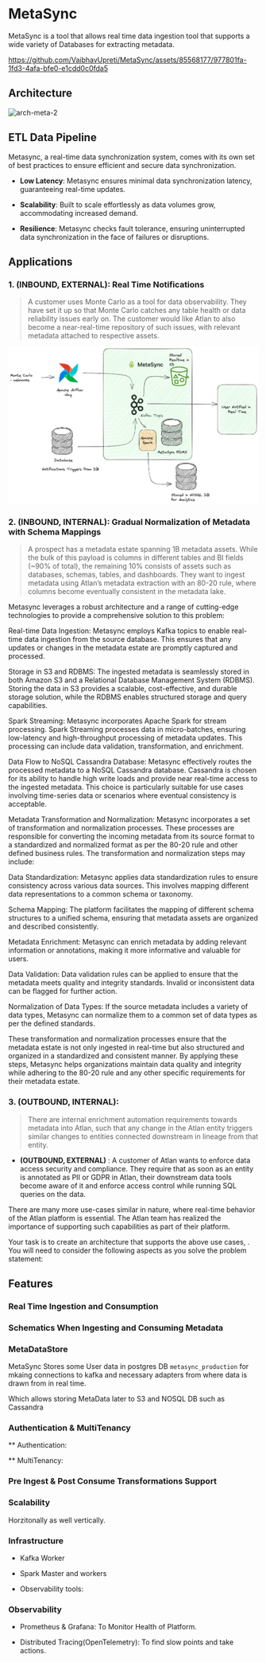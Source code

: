 # MetaSync

MetaSync is a tool that allows real time data ingestion tool that supports a wide variety of Databases for extracting metadata.

https://github.com/VaibhavUpreti/MetaSync/assets/85568177/977801fa-1fd3-4afa-bfe0-e1cdd0c0fda5

## Architecture

![arch-meta-2](https://github.com/VaibhavUpreti/MetaSync/assets/85568177/8208d958-5872-4483-8da5-93ddd466c175)

## ETL Data Pipeline 

Metasync, a real-time data synchronization system, comes with its own set of best practices to ensure efficient and secure data synchronization.

- **Low Latency**: Metasync ensures minimal data synchronization latency, guaranteeing real-time updates.

- **Scalability**: Built to scale effortlessly as data volumes grow, accommodating increased demand.

- **Resilience**:  Metasync checks fault tolerance, ensuring uninterrupted data synchronization in the face of failures or disruptions.


## Applications

### 1. **(INBOUND, EXTERNAL)**: Real Time Notifications

> A customer uses Monte Carlo as a tool for data observability. They have set it up so that Monte Carlo catches any table health or data reliability issues early on. The customer would like Atlan to also become a near-real-time repository of such issues, with relevant metadata attached to respective assets.

![monte-carlo](./app/static/monte-carlo.png)


### 2. **(INBOUND, INTERNAL)**: Gradual Normalization of Metadata with Schema Mappings

> A prospect has a metadata estate spanning 1B metadata assets. While the bulk of this payload is columns in different tables and BI fields (~90% of total), the remaining 10% consists of assets such as databases, schemas, tables, and dashboards. They want to ingest metadata using Atlan’s metadata extraction with an 80-20 rule, where columns become eventually consistent in the metadata lake.



Metasync leverages a robust architecture and a range of cutting-edge technologies to provide a comprehensive solution to this problem:

Real-time Data Ingestion: Metasync employs Kafka topics to enable real-time data ingestion from the source database. This ensures that any updates or changes in the metadata estate are promptly captured and processed.

Storage in S3 and RDBMS: The ingested metadata is seamlessly stored in both Amazon S3 and a Relational Database Management System (RDBMS). Storing the data in S3 provides a scalable, cost-effective, and durable storage solution, while the RDBMS enables structured storage and query capabilities.

Spark Streaming: Metasync incorporates Apache Spark for stream processing. Spark Streaming processes data in micro-batches, ensuring low-latency and high-throughput processing of metadata updates. This processing can include data validation, transformation, and enrichment.

Data Flow to NoSQL Cassandra Database: Metasync effectively routes the processed metadata to a NoSQL Cassandra database. Cassandra is chosen for its ability to handle high write loads and provide near real-time access to the ingested metadata. This choice is particularly suitable for use cases involving time-series data or scenarios where eventual consistency is acceptable.

Metadata Transformation and Normalization: Metasync incorporates a set of transformation and normalization processes. These processes are responsible for converting the incoming metadata from its source format to a standardized and normalized format as per the 80-20 rule and other defined business rules. The transformation and normalization steps may include:

Data Standardization: Metasync applies data standardization rules to ensure consistency across various data sources. This involves mapping different data representations to a common schema or taxonomy.

Schema Mapping: The platform facilitates the mapping of different schema structures to a unified schema, ensuring that metadata assets are organized and described consistently.

Metadata Enrichment: Metasync can enrich metadata by adding relevant information or annotations, making it more informative and valuable for users.

Data Validation: Data validation rules can be applied to ensure that the metadata meets quality and integrity standards. Invalid or inconsistent data can be flagged for further action.

Normalization of Data Types: If the source metadata includes a variety of data types, Metasync can normalize them to a common set of data types as per the defined standards.

These transformation and normalization processes ensure that the metadata estate is not only ingested in real-time but also structured and organized in a standardized and consistent manner. By applying these steps, Metasync helps organizations maintain data quality and integrity while adhering to the 80-20 rule and any other specific requirements for their metadata estate.

### 3. **(OUTBOUND, INTERNAL)**: 

> There are internal enrichment automation requirements towards metadata into Atlan, such that any change in the Atlan entity triggers similar changes to entities connected downstream in lineage from that entity.

- **(OUTBOUND, EXTERNAL)** : A customer of Atlan wants to enforce data access security and compliance. They require that as soon as an entity is annotated as PII or GDPR in Atlan, their downstream data tools become aware of it and enforce access control while running SQL queries on the data.

There are many more use-cases similar in nature, where real-time behavior of the Atlan platform is essential. The Atlan team has realized the importance of supporting such capabilities as part of their platform.

Your task is to create an architecture that supports the above use cases, . You will need to consider the following aspects as you solve the problem statement:


## Features


### Real Time Ingestion and Consumption


### Schematics When Ingesting and Consuming Metadata


### MetaDataStore

MetaSync Stores some User data in postgres DB `metasync_production` for mkaing connections to kafka and necessary adapters from where data is drawn from in real time.

Which allows storing MetaData later to S3 and NOSQL DB such as Cassandra

### Authentication & MultiTenancy

** Authentication:


** MultiTenancy:


### Pre Ingest & Post Consume Transformations Support



### Scalability

Horzitonally as well vertically.


### Infrastructure 

- Kafka Worker

- Spark Master and workers

- Observability tools:

### Observability 

- Prometheus & Grafana: To Monitor Health of Platform.

- Distributed Tracing(OpenTelemetry): To find slow points and take actions.

